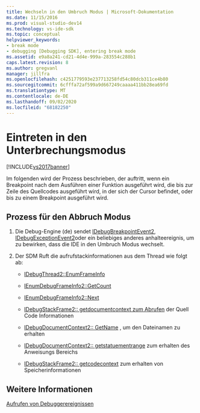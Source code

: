 ```yaml
---
title: Wechseln in den Umbruch Modus | Microsoft-Dokumentation
ms.date: 11/15/2016
ms.prod: visual-studio-dev14
ms.technology: vs-ide-sdk
ms.topic: conceptual
helpviewer_keywords:
- break mode
- debugging [Debugging SDK], entering break mode
ms.assetid: e9a8a241-cd21-4d4e-999a-283554c288b1
caps.latest.revision: 8
ms.author: gregvanl
manager: jillfra
ms.openlocfilehash: c4251779593e237713258fd54c80dcb311ce4b80
ms.sourcegitcommit: 6cfffa72af599a9d667249caaaa411bb28ea69fd
ms.translationtype: MT
ms.contentlocale: de-DE
ms.lasthandoff: 09/02/2020
ms.locfileid: "68182250"
---
```

# <a name="entering-break-mode"></a>Eintreten in den Unterbrechungsmodus
[!INCLUDE[vs2017banner](../../includes/vs2017banner.md)]

Im folgenden wird der Prozess beschrieben, der auftritt, wenn ein Breakpoint nach dem Ausführen einer Funktion ausgeführt wird, die bis zur Zeile des Quellcodes ausgeführt wird, in der sich der Cursor befindet, oder bis zu einem Breakpoint ausgeführt wird.  
  
## <a name="break-mode-process"></a>Prozess für den Abbruch Modus  
  
1. Die Debug-Engine (de) sendet [IDebugBreakpointEvent2](../../extensibility/debugger/reference/idebugbreakpointevent2.md), [IDebugExceptionEvent2](../../extensibility/debugger/reference/idebugexceptionevent2.md)oder ein beliebiges anderes anhalteereignis, um zu bewirken, dass die IDE in den Umbruch Modus wechselt.  
  
2. Der SDM Ruft die aufrufstackinformationen aus dem Thread wie folgt ab:  
  
    - [IDebugThread2::EnumFrameInfo](../../extensibility/debugger/reference/idebugthread2-enumframeinfo.md)  
  
    - [IEnumDebugFrameInfo2::GetCount](../../extensibility/debugger/reference/ienumdebugframeinfo2-getcount.md)  
  
    - [IEnumDebugFrameInfo2::Next](../../extensibility/debugger/reference/ienumdebugframeinfo2-next.md)  
  
    - [IDebugStackFrame2:: getdocumentcontext zum Abrufen](../../extensibility/debugger/reference/idebugstackframe2-getdocumentcontext.md) der Quell Code Informationen  
  
    - [IDebugDocumentContext2:: GetName](../../extensibility/debugger/reference/idebugdocumentcontext2-getname.md) , um den Dateinamen zu erhalten  
  
    - [IDebugDocumentContext2:: getstatuementrange](../../extensibility/debugger/reference/idebugdocumentcontext2-getstatementrange.md) zum erhalten des Anweisungs Bereichs  
  
    - [IDebugStackFrame2:: getcodecontext](../../extensibility/debugger/reference/idebugstackframe2-getcodecontext.md) zum erhalten von Speicherinformationen  
  
## <a name="see-also"></a>Weitere Informationen  
 [Aufrufen von Debuggerereignissen](../../extensibility/debugger/calling-debugger-events.md)
